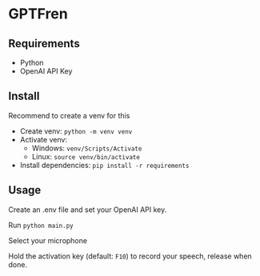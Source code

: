 # GPTFren

## Requirements

- Python
- OpenAI API Key

## Install

Recommend to create a venv for this

- Create venv: `python -m venv venv`
- Activate venv:
  - Windows: `venv/Scripts/Activate`
  - Linux: `source venv/bin/activate`
- Install dependencies: `pip install -r requirements`

## Usage

Create an .env file and set your OpenAI API key.

Run `python main.py`

Select your microphone

Hold the activation key (default: `F10`) to record your speech, release when done.